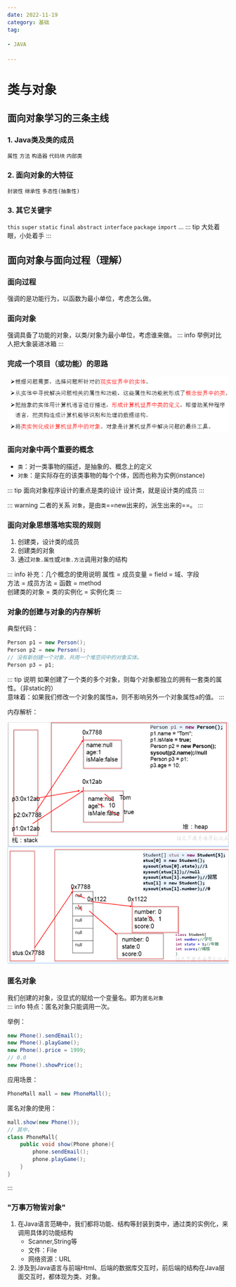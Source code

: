 ```yaml
---
date: 2022-11-19
category: 基础
tag:

- JAVA

---
```


# 类与对象

## 面向对象学习的三条主线

### 1. Java类及类的成员

`属性` `方法` `构造器` `代码块` `内部类`

### 2. 面向对象的大特征

`封装性` `继承性` `多态性(抽象性)`

### 3. 其它关键字

`this` `super` `static` `final` `abstract` `interface` `package` `import` ...
::: tip
大处着眼，小处着手
:::

## 面向对象与面向过程（理解）

### 面向过程

强调的是功能行为，以函数为最小单位，考虑怎么做。

### 面向对象

强调具备了功能的对象，以类/对象为最小单位，考虑谁来做。
::: info 举例对比
人把大象装进冰箱
:::

### 完成一个项目（或功能）的思路

![img.png](../../images/thought.png)

### 面向对象中两个重要的概念

- `类`：对一类事物的描述，是抽象的、概念上的定义
- `对象`：是实际存在的该类事物的每个个体，因而也称为实例(instance)

::: tip
面向对象程序设计的重点是类的设计
设计类，就是设计类的成员
:::

::: warning 二者的关系
`对象`，是由`类`==new出来的，派生出来的==。
:::

### 面向对象思想落地实现的规则

1. 创建类，设计类的成员
2. 创建类的对象
3. 通过`对象.属性`或`对象.方法`调用对象的结构

::: info 补充：几个概念的使用说明
属性 = 成员变量 = field = 域、字段  
方法 = 成员方法 = 函数 = method  
创建类的对象 = 类的实例化 = 实例化类
:::

### 对象的创建与对象的内存解析

典型代码：

```java
Person p1 = new Person();
Person p2 = new Person();
// 没有新创建一个对象，共用一个堆空间中的对象实体。
Person p3 = p1;
```

::: tip 说明
如果创建了一个类的多个对象，则每个对象都独立的拥有一套类的属性。（非static的）  
意味着：如果我们修改一个对象的属性a，则不影响另外一个对象属性a的值。
:::

内存解析：

![img_2.png](../../images/memory.png)

### 匿名对象

我们创建的对象，没显式的赋给一个变量名。即为`匿名对象`  
::: info
特点：匿名对象只能调用一次。

举例：

```java
new Phone().sendEmail();
new Phone().playGame();
new Phone().price = 1999;
// 0.0
new Phone().showPrice();
```

应用场景：

```java
PhoneMall mall = new PhoneMall();
```

匿名对象的使用：

```java
mall.show(new Phone());
// 其中，
class PhoneMall{
    public void show(Phone phone){
        phone.sendEmail();
        phone.playGame();
    }
}
```

:::

### "万事万物皆对象"

1. 在Java语言范畴中，我们都将功能、结构等封装到类中，通过类的实例化，来调用具体的功能结构
    - Scanner,String等
    - 文件：File
    - 网络资源：URL
2. 涉及到Java语言与前端Html、后端的数据库交互时，前后端的结构在Java层面交互时，都体现为类、对象。




